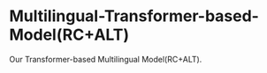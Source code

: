 # Multilingual-Transformer-based-Model(RC+ALT)

Our Transformer-based Multilingual Model(RC+ALT). <br>
